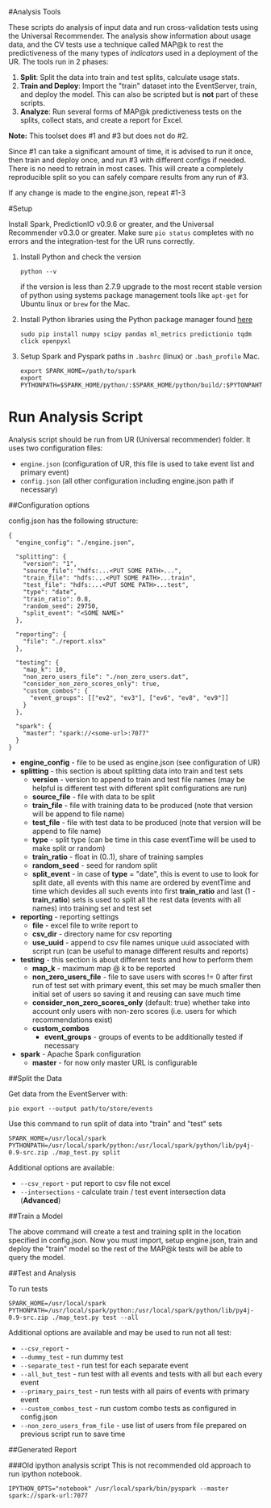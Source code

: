 #Analysis Tools

These scripts do analysis of input data and run cross-validation tests using the Universal Recommender. The analysis show information about usage data, and the CV tests use a technique called MAP@k to rest the predictiveness of the many types of *indicators* used in a deployment of the UR. The tools run in 2 phases:

 1. **Split**: Split the data into train and test splits, calculate usage stats.
 2. **Train and Deploy**: Import the "train" dataset into the EventServer, train, and deploy the model. This can also be scripted but is **not** part of these scripts.
 3. **Analyze**: Run several forms of MAP@k predictiveness tests on the splits, collect stats, and create a report for Excel.

**Note:** This toolset does #1 and #3 but does not do #2.

Since #1 can take a significant amount of time, it is advised to run it once, then train and deploy once, and run #3 with different configs if needed. There is no need to retrain in most cases. This will create a completely reproducible split so you can safely compare results from any run of #3.

 If any change is made to the engine.json, repeat #1-3

#Setup

Install Spark, PredictionIO v0.9.6 or greater, and the Universal Recommender v0.3.0 or greater. Make sure `pio status` completes with no errors and the integration-test for the UR runs correctly.

 1. Install Python and check the version

 	`python --v`

 	if the version is less than 2.7.9 upgrade to the most recent stable version of python using systems package management tools like `apt-get` for Ubuntu linux or `brew` for the Mac.

 2. Install Python libraries using the Python package manager found [here](https://pip.pypa.io/en/stable/installing/)

 	```
 	sudo pip install numpy scipy pandas ml_metrics predictionio tqdm click openpyxl
 	```

 3. Setup Spark and Pyspark paths in `.bashrc` (linux) or `.bash_profile` Mac.

 	```
 	export SPARK_HOME=/path/to/spark
	export PYTHONPATH=$SPARK_HOME/python/:$SPARK_HOME/python/build/:$PYTONPAHTH
	```

# Run Analysis Script

Analysis script should be run from UR (Universal recommender) folder. It uses two configuration files:

- `engine.json` (configuration of UR, this file is used to take event list and primary event)
- `config.json` (all other configuration including engine.json path if necessary)

##Configuration options

config.json has the following structure:

```
{
  "engine_config": "./engine.json",

  "splitting": {
    "version": "1",
    "source_file": "hdfs:...<PUT SOME PATH>...",
    "train_file": "hdfs:...<PUT SOME PATH>...train",
    "test_file": "hdfs:...<PUT SOME PATH>...test",
    "type": "date",
    "train_ratio": 0.8,
    "random_seed": 29750,
    "split_event": "<SOME NAME>"
  },

  "reporting": {
    "file": "./report.xlsx"
  },

  "testing": {
    "map_k": 10,
    "non_zero_users_file": "./non_zero_users.dat",
    "consider_non_zero_scores_only": true,
    "custom_combos": {
      "event_groups": [["ev2", "ev3"], ["ev6", "ev8", "ev9"]]
    }
  },

  "spark": {
    "master": "spark://<some-url>:7077"
  }
}
```

- __engine_config__ - file to be used as engine.json (see configuration of UR)
- __splitting__ - this section is about splitting data into train and test sets
	- __version__ - version to append to train and test file names (may be helpful is different test with different split configurations are run)
	- __source_file__ - file with data to be split
	- __train_file__ - file with training data to be produced (note that version will be append to file name)
	- __test_file__ - file with test data to be produced (note that version will be append to file name)
	- __type__ - split type (can be time in this case eventTime will be used to make split or random)
	- __train_ratio__ - float in (0..1), share of training samples
	- __random_seed__ - seed for random split
	- __split_event__ - in case of __type__ = "date", this is event to use to look for split date, all events with this name are ordered by eventTime and time which devides all such events into first __train_ratio__ and last (1 - __train_ratio__) sets is used to split all the rest data (events with all names) into training set and test set
- __reporting__ - reporting settings
	- __file__ - excel file to write report to
  - __csv_dir__ - directory name for csv reporting
  - __use_uuid__ - append to csv file names unique uuid associated with script run (can be useful to manage different results and reports)
- __testing__ - this section is about different tests and how to perform them
	- __map_k__ - maximum map @ k to be reported
	- __non_zero_users_file__ - file to save users with scores != 0 after first run of test set with primary event, this set may be much smaller then initial set of users so saving it and reusing can save much time
	- __consider_non_zero_scores_only__ (default: true) whether take into account only users with non-zero scores (i.e. users for which recommendations exist)
	- __custom_combos__
		- __event_groups__ - groups of events to be additionally tested if necessary
- __spark__ - Apache Spark configuration
	- __master__ - for now only master URL is configurable

##Split the Data

Get data from the EventServer with:

	pio export --output path/to/store/events

Use this command to run split of data into "train" and "test" sets

```
SPARK_HOME=/usr/local/spark PYTHONPATH=/usr/local/spark/python:/usr/local/spark/python/lib/py4j-0.9-src.zip ./map_test.py split
```

Additional options are available:

- `--csv_report` - put report to csv file not excel
- `--intersections` - calculate train / test event intersection data (**Advanced**)

##Train a Model

The above command will create a test and training split in the location specified in config.json. Now you must import, setup engine.json, train and deploy the "train" model so the rest of the MAP@k tests will be able to query the model.

##Test and Analysis

To run tests
```
SPARK_HOME=/usr/local/spark PYTHONPATH=/usr/local/spark/python:/usr/local/spark/python/lib/py4j-0.9-src.zip ./map_test.py test --all
```

Additional options are available and may be used to run not all test:

- `--csv_report` -
- `--dummy_test` - run dummy test
- `--separate_test` - run test for each separate event
- `--all_but_test` - run test with all events and tests with all but each every event
- `--primary_pairs_test` - run tests with all pairs of events with primary event
- `--custom_combos_test` - run custom combo tests as configured in config.json
- `--non_zero_users_from_file` - use list of users from file prepared on previous script run to save time

##Generated Report



###Old ipython analysis script
This is not recommended old approach to run ipython notebook.
```
IPYTHON_OPTS="notebook" /usr/local/spark/bin/pyspark --master spark://spark-url:7077
```
